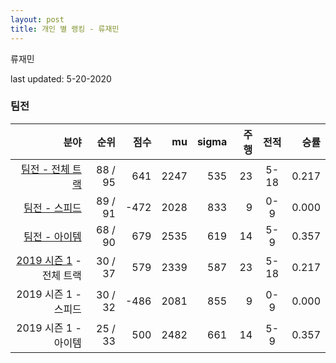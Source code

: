 ```yaml
---
layout: post
title: 개인 별 랭킹 - 류재민
---
```


류재민

last updated: 5-20-2020


### 팀전

| 분야 | 순위 | 점수 | mu | sigma | 주행 | 전적 | 승률 |
|---:|---:|---:|---:|---:|---:|:---:|---:|
| [팀전 - 전체 트랙](../team-full) | 88 / 95 | 641 | 2247 | 535 | 23 | 5-18 | 0.217 |
| [팀전 - 스피드](../team-speed) | 89 / 91 | -472 | 2028 | 833 | 9 | 0-9 | 0.000 |
| [팀전 - 아이템](../team-item) | 68 / 90 | 679 | 2535 | 619 | 14 | 5-9 | 0.357 |
| [2019 시즌 1](../teams-t2019_1) - 전체 트랙 | 30 / 37 | 579 | 2339 | 587 | 23 | 5-18 | 0.217 |
| 2019 시즌 1 - 스피드 | 30 / 32 | -486 | 2081 | 855 | 9 | 0-9 | 0.000 |
| 2019 시즌 1 - 아이템 | 25 / 33 | 500 | 2482 | 661 | 14 | 5-9 | 0.357 |
